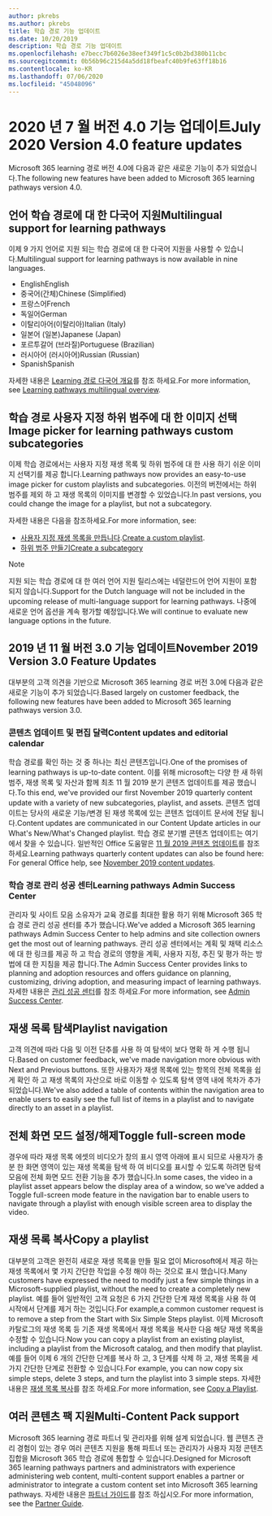 ```yaml
---
author: pkrebs
ms.author: pkrebs
title: 학습 경로 기능 업데이트
ms.date: 10/20/2019
description: 학습 경로 기능 업데이트
ms.openlocfilehash: e7becc7b6026e38eef349f1c5c0b2bd380b11cbc
ms.sourcegitcommit: 0b56b96c215d4a5dd18fbeafc40b9fe63ff18b16
ms.contentlocale: ko-KR
ms.lasthandoff: 07/06/2020
ms.locfileid: "45048096"
---
```

# <a name="july-2020-version-40-feature-updates"></a><span data-ttu-id="1673e-103">2020 년 7 월 버전 4.0 기능 업데이트</span><span class="sxs-lookup"><span data-stu-id="1673e-103">July 2020 Version 4.0 feature updates</span></span> 

<span data-ttu-id="1673e-104">Microsoft 365 learning 경로 버전 4.0에 다음과 같은 새로운 기능이 추가 되었습니다.</span><span class="sxs-lookup"><span data-stu-id="1673e-104">The following new features have been added to Microsoft 365 learning pathways version 4.0.</span></span> 

## <a name="multilingual-support-for-learning-pathways"></a><span data-ttu-id="1673e-105">언어 학습 경로에 대 한 다국어 지원</span><span class="sxs-lookup"><span data-stu-id="1673e-105">Multilingual support for learning pathways</span></span> 
<span data-ttu-id="1673e-106">이제 9 가지 언어로 지원 되는 학습 경로에 대 한 다국어 지원을 사용할 수 있습니다.</span><span class="sxs-lookup"><span data-stu-id="1673e-106">Multilingual support for learning pathways is now available in nine languages.</span></span>  
- <span data-ttu-id="1673e-107">English</span><span class="sxs-lookup"><span data-stu-id="1673e-107">English</span></span>     
- <span data-ttu-id="1673e-108">중국어(간체)</span><span class="sxs-lookup"><span data-stu-id="1673e-108">Chinese (Simplified)</span></span> 
- <span data-ttu-id="1673e-109">프랑스어</span><span class="sxs-lookup"><span data-stu-id="1673e-109">French</span></span> 
- <span data-ttu-id="1673e-110">독일어</span><span class="sxs-lookup"><span data-stu-id="1673e-110">German</span></span> 
- <span data-ttu-id="1673e-111">이탈리아어(이탈리아)</span><span class="sxs-lookup"><span data-stu-id="1673e-111">Italian (Italy)</span></span> 
- <span data-ttu-id="1673e-112">일본어 (일본)</span><span class="sxs-lookup"><span data-stu-id="1673e-112">Japanese (Japan)</span></span> 
- <span data-ttu-id="1673e-113">포르투갈어 (브라질)</span><span class="sxs-lookup"><span data-stu-id="1673e-113">Portuguese (Brazilian)</span></span> 
- <span data-ttu-id="1673e-114">러시아어 (러시아어)</span><span class="sxs-lookup"><span data-stu-id="1673e-114">Russian (Russian)</span></span> 
- <span data-ttu-id="1673e-115">Spanish</span><span class="sxs-lookup"><span data-stu-id="1673e-115">Spanish</span></span> 

<span data-ttu-id="1673e-116">자세한 내용은 [Learning 경로 다국어 개요](custom_overview.md)를 참조 하세요.</span><span class="sxs-lookup"><span data-stu-id="1673e-116">For more information, see [Learning pathways multilingual overview](custom_overview.md).</span></span> 

## <a name="image-picker-for-learning-pathways-custom-subcategories"></a><span data-ttu-id="1673e-117">학습 경로 사용자 지정 하위 범주에 대 한 이미지 선택</span><span class="sxs-lookup"><span data-stu-id="1673e-117">Image picker for learning pathways custom subcategories</span></span> 
<span data-ttu-id="1673e-118">이제 학습 경로에서는 사용자 지정 재생 목록 및 하위 범주에 대 한 사용 하기 쉬운 이미지 선택기를 제공 합니다.</span><span class="sxs-lookup"><span data-stu-id="1673e-118">Learning pathways now provides an easy-to-use image picker for custom playlists and subcategories.</span></span>  <span data-ttu-id="1673e-119">이전의 버전에서는 하위 범주를 제외 하 고 재생 목록의 이미지를 변경할 수 있었습니다.</span><span class="sxs-lookup"><span data-stu-id="1673e-119">In past versions, you could change the image for a playlist, but not a subcategory.</span></span>  

<span data-ttu-id="1673e-120">자세한 내용은 다음을 참조하세요.</span><span class="sxs-lookup"><span data-stu-id="1673e-120">For more information, see:</span></span>
- <span data-ttu-id="1673e-121">[사용자 지정 재생 목록을 만듭니다](custom_createnewplaylist.md).</span><span class="sxs-lookup"><span data-stu-id="1673e-121">[Create a custom playlist](custom_createnewplaylist.md).</span></span> 
- [<span data-ttu-id="1673e-122">하위 범주 만들기</span><span class="sxs-lookup"><span data-stu-id="1673e-122">Create a subcategory</span></span>](custom_createnewcat.md)

> [!NOTE]
> <span data-ttu-id="1673e-123">지원 되는 학습 경로에 대 한 여러 언어 지원 릴리스에는 네덜란드어 언어 지원이 포함 되지 않습니다.</span><span class="sxs-lookup"><span data-stu-id="1673e-123">Support for the Dutch language will not be included in the upcoming release of multi-language support for learning pathways.</span></span> <span data-ttu-id="1673e-124">나중에 새로운 언어 옵션을 계속 평가할 예정입니다.</span><span class="sxs-lookup"><span data-stu-id="1673e-124">We will continue to evaluate new language options in the future.</span></span>

## <a name="november-2019-version-30-feature-updates"></a><span data-ttu-id="1673e-125">2019 년 11 월 버전 3.0 기능 업데이트</span><span class="sxs-lookup"><span data-stu-id="1673e-125">November 2019 Version 3.0 Feature Updates</span></span>
<span data-ttu-id="1673e-126">대부분의 고객 의견을 기반으로 Microsoft 365 learning 경로 버전 3.0에 다음과 같은 새로운 기능이 추가 되었습니다.</span><span class="sxs-lookup"><span data-stu-id="1673e-126">Based largely on customer feedback, the following new features have been added to Microsoft 365 learning pathways version 3.0.</span></span>

### <a name="content-updates-and-editorial-calendar"></a><span data-ttu-id="1673e-127">콘텐츠 업데이트 및 편집 달력</span><span class="sxs-lookup"><span data-stu-id="1673e-127">Content updates and editorial calendar</span></span>
<span data-ttu-id="1673e-128">학습 경로를 확인 하는 것 중 하나는 최신 콘텐츠입니다.</span><span class="sxs-lookup"><span data-stu-id="1673e-128">One of the promises of learning pathways is up-to-date content.</span></span> <span data-ttu-id="1673e-129">이를 위해 microsoft는 다양 한 새 하위 범주, 재생 목록 및 자산과 함께 최초 11 월 2019 분기 콘텐츠 업데이트를 제공 했습니다.</span><span class="sxs-lookup"><span data-stu-id="1673e-129">To this end, we've provided our first November 2019 quarterly content update with a variety of new subcategories, playlist, and assets.</span></span> <span data-ttu-id="1673e-130">콘텐츠 업데이트는 당사의 새로운 기능/변경 된 재생 목록에 있는 콘텐츠 업데이트 문서에 전달 됩니다.</span><span class="sxs-lookup"><span data-stu-id="1673e-130">Content updates are communicated in our Content Update articles in our What's New/What's Changed playlist.</span></span> <span data-ttu-id="1673e-131">학습 경로 분기별 콘텐츠 업데이트는 여기에서 찾을 수 있습니다. 일반적인 Office 도움말은 [11 월 2019 콘텐츠 업데이트](custom_contentupdates.md)를 참조 하세요.</span><span class="sxs-lookup"><span data-stu-id="1673e-131">Learning pathways quarterly content updates can also be found here: For general Office help, see [November 2019 content updates](custom_contentupdates.md).</span></span>

### <a name="learning-pathways-admin-success-center"></a><span data-ttu-id="1673e-132">학습 경로 관리 성공 센터</span><span class="sxs-lookup"><span data-stu-id="1673e-132">Learning pathways Admin Success Center</span></span>
<span data-ttu-id="1673e-133">관리자 및 사이트 모음 소유자가 교육 경로를 최대한 활용 하기 위해 Microsoft 365 학습 경로 관리 성공 센터를 추가 했습니다.</span><span class="sxs-lookup"><span data-stu-id="1673e-133">We've added a Microsoft 365 learning pathways Admin Success Center to help admins and site collection owners get the most out of learning pathways.</span></span> <span data-ttu-id="1673e-134">관리 성공 센터에서는 계획 및 채택 리소스에 대 한 링크를 제공 하 고 학습 경로의 영향을 계획, 사용자 지정, 추진 및 평가 하는 방법에 대 한 지침을 제공 합니다.</span><span class="sxs-lookup"><span data-stu-id="1673e-134">The Admin Success Center provides links to planning and adoption resources and offers guidance on planning, customizing, driving adoption, and measuring impact of learning pathways.</span></span> <span data-ttu-id="1673e-135">자세한 내용은 [관리 성공 센터](custom_successcenter.md)를 참조 하세요.</span><span class="sxs-lookup"><span data-stu-id="1673e-135">For more information, see [Admin Success Center](custom_successcenter.md).</span></span>

## <a name="playlist-navigation"></a><span data-ttu-id="1673e-136">재생 목록 탐색</span><span class="sxs-lookup"><span data-stu-id="1673e-136">Playlist navigation</span></span>
<span data-ttu-id="1673e-137">고객 의견에 따라 다음 및 이전 단추를 사용 하 여 탐색이 보다 명확 하 게 수행 됩니다.</span><span class="sxs-lookup"><span data-stu-id="1673e-137">Based on customer feedback, we've made navigation more obvious with Next and Previous buttons.</span></span> <span data-ttu-id="1673e-138">또한 사용자가 재생 목록에 있는 항목의 전체 목록을 쉽게 확인 하 고 재생 목록의 자산으로 바로 이동할 수 있도록 탐색 영역 내에 목차가 추가 되었습니다.</span><span class="sxs-lookup"><span data-stu-id="1673e-138">We've also added a table of contents within the navigation area to enable users to easily see the full list of items in a playlist and to navigate directly to an asset in a playlist.</span></span>

## <a name="toggle-full-screen-mode"></a><span data-ttu-id="1673e-139">전체 화면 모드 설정/해제</span><span class="sxs-lookup"><span data-stu-id="1673e-139">Toggle full-screen mode</span></span>
<span data-ttu-id="1673e-140">경우에 따라 재생 목록 에셋의 비디오가 창의 표시 영역 아래에 표시 되므로 사용자가 충분 한 화면 영역이 있는 재생 목록을 탐색 하 여 비디오를 표시할 수 있도록 하려면 탐색 모음에 전체 화면 모드 전환 기능을 추가 했습니다.</span><span class="sxs-lookup"><span data-stu-id="1673e-140">In some cases, the video in a playlist asset appears below the display area of a window, so we've added a Toggle full-screen mode feature in the navigation bar to enable users to navigate through a playlist with enough visible screen area to display the video.</span></span>

## <a name="copy-a-playlist"></a><span data-ttu-id="1673e-141">재생 목록 복사</span><span class="sxs-lookup"><span data-stu-id="1673e-141">Copy a playlist</span></span>
<span data-ttu-id="1673e-142">대부분의 고객은 완전히 새로운 재생 목록을 만들 필요 없이 Microsoft에서 제공 하는 재생 목록에서 몇 가지 간단한 작업을 수정 해야 하는 것으로 표시 했습니다.</span><span class="sxs-lookup"><span data-stu-id="1673e-142">Many customers have expressed the need to modify just a few simple things in a Microsoft-supplied playlist, without the need to create a completely new playlist.</span></span> <span data-ttu-id="1673e-143">예를 들어 일반적인 고객 요청은 6 가지 간단한 단계 재생 목록을 사용 하 여 시작에서 단계를 제거 하는 것입니다.</span><span class="sxs-lookup"><span data-stu-id="1673e-143">For example,a common customer request is to remove a step from the Start with Six Simple Steps playlist.</span></span> <span data-ttu-id="1673e-144">이제 Microsoft 카탈로그의 재생 목록 등 기존 재생 목록에서 재생 목록을 복사한 다음 해당 재생 목록을 수정할 수 있습니다.</span><span class="sxs-lookup"><span data-stu-id="1673e-144">Now you can copy a playlist from an existing playlist, including a playlist from the Microsoft catalog, and then modify that playlist.</span></span> <span data-ttu-id="1673e-145">예를 들어 이제 6 개의 간단한 단계를 복사 하 고, 3 단계를 삭제 하 고, 재생 목록을 세 가지 간단한 단계로 전환할 수 있습니다.</span><span class="sxs-lookup"><span data-stu-id="1673e-145">For example, you can now copy six simple steps, delete 3 steps, and turn the playlist into 3 simple steps.</span></span> <span data-ttu-id="1673e-146">자세한 내용은 [재생 목록 복사](custom_copyplaylist.md)를 참조 하세요.</span><span class="sxs-lookup"><span data-stu-id="1673e-146">For more information, see [Copy a Playlist](custom_copyplaylist.md).</span></span>

## <a name="multi-content-pack-support"></a><span data-ttu-id="1673e-147">여러 콘텐츠 팩 지원</span><span class="sxs-lookup"><span data-stu-id="1673e-147">Multi-Content Pack support</span></span>
<span data-ttu-id="1673e-148">Microsoft 365 learning 경로 파트너 및 관리자를 위해 설계 되었습니다. 웹 콘텐츠 관리 경험이 있는 경우 여러 콘텐츠 지원을 통해 파트너 또는 관리자가 사용자 지정 콘텐츠 집합을 Microsoft 365 학습 경로에 통합할 수 있습니다.</span><span class="sxs-lookup"><span data-stu-id="1673e-148">Designed for Microsoft 365 learning pathways partners and administrators with experience administering web content, multi-content support enables a partner or administrator to integrate a custom content set into Microsoft 365 learning pathways.</span></span> <span data-ttu-id="1673e-149">자세한 내용은 [파트너 가이드](custom_partnerguide.md)를 참조 하십시오.</span><span class="sxs-lookup"><span data-stu-id="1673e-149">For more information, see the [Partner Guide](custom_partnerguide.md).</span></span>

